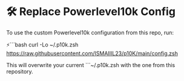 # 🛠 Replace Powerlevel10k Config

To use the custom Powerlevel10k configuration from this repo, run:

⚡️```bash
curl -Lo ~/.p10k.zsh https://raw.githubusercontent.com/ISMAIIIL23/p10K/main/config.zsh

This will overwrite your current ```~/.p10k.zsh with the one from this repository.
